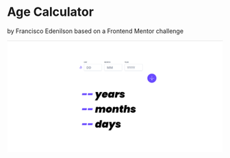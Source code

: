 # Age Calculator

by Francisco Edenilson based on a Frontend Mentor challenge

![Age calculator](./readme_content/age-calculator-overview.png)